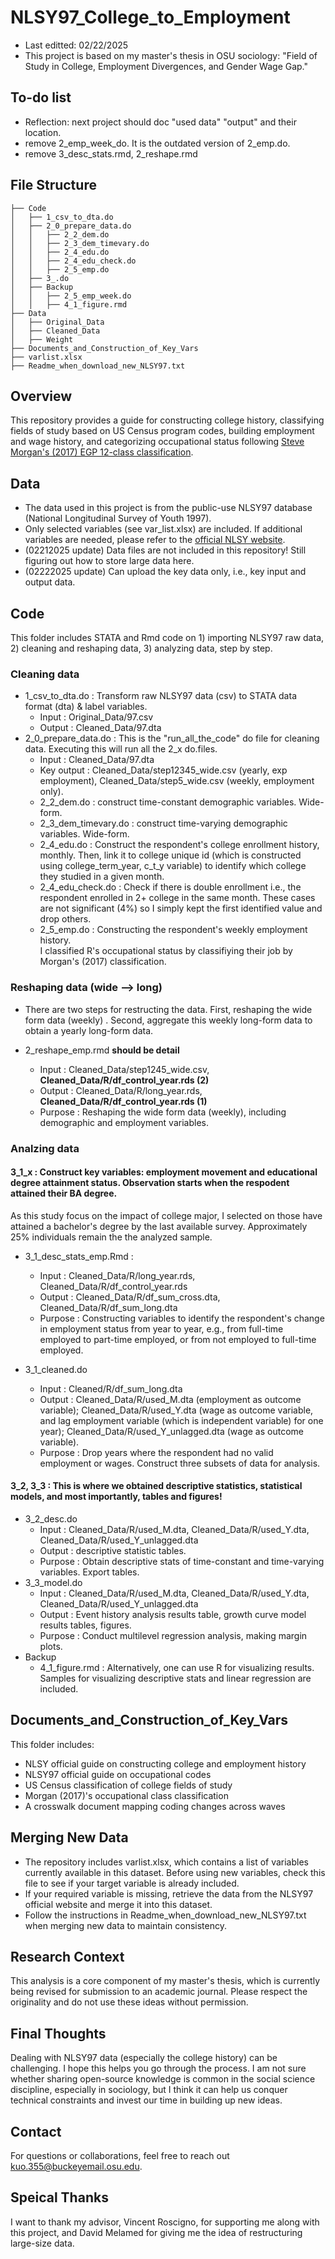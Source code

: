 # NLSY97_College_to_Employment
* Last editted: 02/22/2025
* This project is based on my master's thesis in OSU sociology: "Field of Study in College, Employment Divergences, and Gender Wage Gap."

## To-do list
* Reflection: next project should doc "used data" "output" and their location.
* remove 2_emp_week_do. It is the outdated version of 2_emp.do.
* remove 3_desc_stats.rmd, 2_reshape.rmd

## File Structure
```
├── Code 
│   ├── 1_csv_to_dta.do
│   ├── 2_0_prepare_data.do
│   │   ├── 2_2_dem.do
│   │   ├── 2_3_dem_timevary.do
│   │   ├── 2_4_edu.do
│   │   ├── 2_4_edu_check.do
│   │   ├── 2_5_emp.do
│   ├── 3_.do
│   ├── Backup
│   │   ├── 2_5_emp_week.do
│   │   ├── 4_1_figure.rmd
├── Data
│   ├── Original_Data
│   ├── Cleaned_Data
│   ├── Weight
├── Documents_and_Construction_of_Key_Vars
├── varlist.xlsx
├── Readme_when_download_new_NLSY97.txt
```

## Overview
This repository provides a guide for constructing college history, classifying fields of study based on US Census program codes, 
building employment and wage history, and categorizing occupational status following 
[Steve Morgan's (2017) EGP 12-class classification](https://gss.norc.org/content/dam/gss/get-documentation/pdf/reports/methodological-reports/MR125.pdf).

## Data
* The data used in this project is from the public-use NLSY97 database (National Longitudinal Survey of Youth 1997). 
* Only selected variables (see var_list.xlsx) are included. If additional variables are needed, please refer to the [official NLSY website](https://www.nlsinfo.org/investigator/pages/home).
* (02212025 update) Data files are not included in this repository! Still figuring out how to store large data here.
* (02222025 update) Can upload the key data only, i.e., key input and output data.

## Code
This folder includes STATA and Rmd code on 1) importing NLSY97 raw data, 2) cleaning and reshaping data, 3) analyzing data, step by step.

### Cleaning data
* 1_csv_to_dta.do : Transform raw NLSY97 data (csv) to STATA data format (dta) & label variables.
  * Input : Original_Data/97.csv
  * Output : Cleaned_Data/97.dta
    <br>
* 2_0_prepare_data.do : This is the "run_all_the_code" do file for cleaning data. Executing this will run all the 2_x do.files.
  * Input : Cleaned_Data/97.dta
  * Key output : Cleaned_Data/step12345_wide.csv (yearly, exp employment),  Cleaned_Data/step5_wide.csv (weekly, employment only).
  * 2_2_dem.do : construct time-constant demographic variables. Wide-form.
  * 2_3_dem_timevary.do : construct time-varying demographic variables. Wide-form.
  * 2_4_edu.do : Construct the respondent's college enrollment history, monthly.
    Then, link it to college unique id (which is constructed using college_term_year, c_t_y variable) to identify which college they studied in a given month.
  * 2_4_edu_check.do : Check if there is double enrollment i.e., the respondent enrolled in 2+ college in the same month. These cases are not significant (4%) so I simply kept the first identified value and drop others.
  * 2_5_emp.do : Constructing the respondent's weekly employment history.  <br>
    I classified R's occupational status by classifiying their job by Morgan's (2017) classification.

### Reshaping data (wide --> long)
* There are two steps for restructing the data. First, reshaping the wide form data (weekly) . Second, aggregate this weekly long-form data to obtain a yearly long-form data.

* 2_reshape_emp.rmd **should be detail**
  * Input : Cleaned_Data/step1245_wide.csv, ****Cleaned_Data/R/df_control_year.rds (2)****
  * Output : Cleaned_Data/R/long_year.rds, ****Cleaned_Data/R/df_control_year.rds (1)****
  * Purpose : Reshaping the wide form data (weekly), including demographic and employment variables. 

### Analzing data 
#### 3_1_x : Construct key variables: employment movement and educational degree attainment status. Observation starts when the respodent attained their BA degree.
As this study focus on the impact of college major, I selected on those have attained a bachelor's degree by the last available survey. Approximately 25% individuals remain the the analyzed sample.
  
* 3_1_desc_stats_emp.Rmd : 
  * Input : Cleaned_Data/R/long_year.rds, Cleaned_Data/R/df_control_year.rds
  * Output : Cleaned_Data/R/df_sum_cross.dta, Cleaned_Data/R/df_sum_long.dta
  * Purpose : Constructing variables to identify the respondent's change in employment status from year to year, e.g., from full-time employed to part-time employed, or from not employed to full-time employed.
    
* 3_1_cleaned.do
  * Input : Cleaned/R/df_sum_long.dta
  * Output : Cleaned_Data/R/used_M.dta (employment as outcome variable); Cleaned_Data/R/used_Y.dta (wage as outcome variable, and lag employment variable (which is independent variable) for one year);
    Cleaned_Data/R/used_Y_unlagged.dta (wage as outcome variable).
  * Purpose : Drop years where the respondent had no valid employment or wages. Construct three subsets of data for analysis.

#### 3_2, 3_3 : This is where we obtained descriptive statistics, statistical models, and most importantly, tables and figures!
* 3_2_desc.do
  * Input : Cleaned_Data/R/used_M.dta, Cleaned_Data/R/used_Y.dta, Cleaned_Data/R/used_Y_unlagged.dta
  * Output : descriptive statistic tables.
  * Purpose : Obtain descriptive stats of time-constant and time-varying variables. Export tables.
* 3_3_model.do
  * Input : Cleaned_Data/R/used_M.dta, Cleaned_Data/R/used_Y.dta, Cleaned_Data/R/used_Y_unlagged.dta
  * Output : Event history analysis results table, growth curve model results tables, figures.
  * Purpose : Conduct multilevel regression analysis, making margin plots.
* Backup
  * 4_1_figure.rmd : Alternatively, one can use R for visualizing results. Samples for visualizing descriptive stats and linear regression are included.


## Documents_and_Construction_of_Key_Vars
This folder includes:
* NLSY official guide on constructing college and employment history
* NLSY97 official guide on occupational codes
* US Census classification of college fields of study
* Morgan (2017)'s occupational class classification
* A crosswalk document mapping coding changes across waves

## Merging New Data
* The repository includes varlist.xlsx, which contains a list of variables currently available in this dataset. Before using new variables, check this file to see if your target variable is already included.
* If your required variable is missing, retrieve the data from the NLSY97 official website and merge it into this dataset.
* Follow the instructions in Readme_when_download_new_NLSY97.txt when merging new data to maintain consistency.

## Research Context
This analysis is a core component of my master's thesis, which is currently being revised for submission to an academic journal. Please respect the originality and do not use these ideas without permission.

## Final Thoughts
Dealing with NLSY97 data (especially the college history) can be challenging. I hope this helps you go through the process. I am not sure whether sharing open-source knowledge is common in the social science discipline, especially in sociology, but I think it can help us conquer technical constraints and invest our time in building up new ideas.

## Contact
For questions or collaborations, feel free to reach out kuo.355@buckeyemail.osu.edu.

## Speical Thanks
I want to thank my advisor, Vincent Roscigno, for supporting me along with this project, and David Melamed for giving me the idea of restructuring large-size data.










